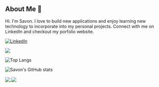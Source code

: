 ## About Me 👋

Hi. I'm Savon. I love to build new applications and enjoy learning new technology to incorporate into my personal projects. Connect with me on LinkedIn and checkout my porfolio website. 

 <a href="https://www.linkedin.com/in/savon-huynh/">![LinkedIn](https://img.shields.io/badge/linkedin-%230077B5.svg?style=for-the-badge&logo=linkedin&logoColor=white)</a>


![](https://komarev.com/ghpvc/?username=xqhuynh&style=for-the-badge&color=green)


![Top Langs](https://github-readme-stats.vercel.app/api/top-langs/?username=xqhuynh&layout=compact)

![Savon's GitHub stats](https://github-readme-stats.vercel.app/api?username=xqhuynh&count_private=true&show_icons=true&theme=vue)

<a href="https://github.com/anuraghazra/github-readme-stats">
  <img align="center" src="https://github-readme-stats.vercel.app/api/pin/?username=anuraghazra&repo=github-readme-stats" />
</a>
<a href="https://github.com/anuraghazra/convoychat">
  <img align="center" src="https://github-readme-stats.vercel.app/api/pin/?username=anuraghazra&repo=convoychat" />
</a>


<!--
**xqhuynh/xqhuynh** is a ✨ _special_ ✨ repository because its `README.md` (this file) appears on your GitHub profile.

Here are some ideas to get you started:

- 🔭 I’m currently working on ...
- 🌱 I’m currently learning ...
- 👯 I’m looking to collaborate on ...
- 🤔 I’m looking for help with ...
- 💬 Ask me about ...
- 📫 How to reach me: ...
- 😄 Pronouns: ...
- ⚡ Fun fact: ...
-->
